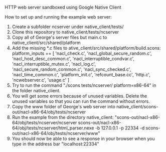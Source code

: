HTTP web server sandboxed using Google Native Client

How to set up and running the example web server:

1.  Create a subfolder ncserver under native_client/tests/
2.  Clone this repository to native_client/tests/ncserver
3.  Copy all of George's server files but main.c to native_client/src/shared/platform
4.  Add the missing *.c files to ative_client/src/shared/platform/build.scons: platform_inputs += [ 'nacl_check.c', 'nacl_global_secure_random.c', 'nacl_host_desc_common.c', 'nacl_interruptible_condvar.c', 'nacl_interruptible_mutex.c', 'nacl_log.c', 'nacl_secure_random_common.c', 'nacl_sync_checked.c', 'nacl_time_common.c', 'platform_init.c', 'refcount_base.cc', 'http.c', 'ncwebserver.c', 'usage.c' ]
5.  Try to run the command "./scons tests/ncserver/ platform=x86-64" in the folder native_client.
6.  You will get some errors because of unused variables. Delete the unused variables so that you can run the command without errors.
7.  Copy the www folder of George's web server into native_client/scons-out/nacl-x86-64/obj/tests/ncserver
8.  Run the example from the directory native_client: "scons-out/nacl-x86-64/obj/tests/ncserver/ncserver scons-out/nacl-x86-64/obj/tests/ncserver/html_parser.nexe -b 127.0.0.1 -p 22334 -d scons-out/nacl-x86-64/obj/tests/ncserver/www"
9.  You should now be able to see a response in your browser when you type in the address bar "localhost:22334"
